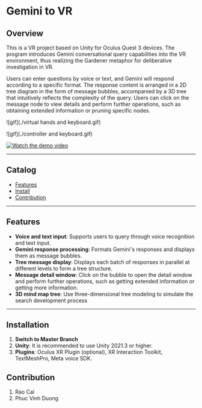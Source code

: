 # Gemini to VR

## Overview

This is a VR project based on Unity for Oculus Quest 3 devices. The program introduces Gemini conversational query capabilities into the VR environment, thus realizing the Gardener metaphor for deliberative investigation in VR.

Users can enter questions by voice or text, and Gemini will respond according to a specific format. 
The response content is arranged in a 2D tree diagram in the form of message bubbles, accompanied by a 3D tree that intuitively reflects the complexity of the query. 
Users can click on the message node to view details and perform further operations, such as obtaining extended information or pruning specific nodes.

![gif](./virtual hands and keyboard.gif)

![gif](./controller and keyboard.gif)   

[![Watch the demo video](https://img.youtube.com/vi/https://youtu.be/JurEAHQtJTI/0.jpg)](https://www.youtube.com/watch?v=https://youtu.be/JurEAHQtJTI)

---

## Catalog
- [Features](#Features)
- [Install](#Install)
- [Contribution](#Contribution)

---

## Features
- **Voice and text input**: Supports users to query through voice recognition and text input.
- **Gemini response processing**: Formats Gemini's responses and displays them as message bubbles.
- **Tree message display**: Displays each batch of responses in parallel at different levels to form a tree structure.
- **Message detail window**: Click on the bubble to open the detail window and perform further operations, such as getting extended information or getting more information.
- **3D mind map tree**: Use three-dimensional tree modeling to simulate the search development process

---

## Installation
1. **Switch to Master Branch**
2. **Unity**: It is recommended to use Unity 2021.3 or higher.
3. **Plugins**: Oculus XR Plugin (optional), XR Interaction Toolkit, TextMeshPro, Meta voice SDK.

## Contribution
1. Rao Cai
2. Phuc Vinh Duong

